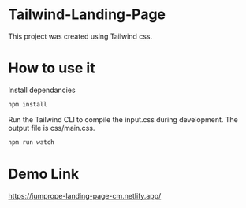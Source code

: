 # Tailwind-Landing-Page

This project was created using Tailwind css.

# How to use it
Install dependancies

```bash
npm install
```
 
Run the Tailwind CLI to compile the input.css during development. The output file is css/main.css.

```bash
npm run watch
```
# Demo Link
https://jumprope-landing-page-cm.netlify.app/
